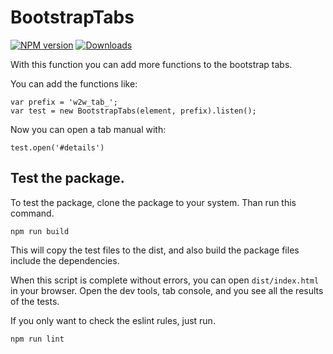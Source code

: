 # BootstrapTabs

[![NPM version][npm-image]][npm-url] [![Downloads][downloads-image]][npm-url]

With this function you can add more functions to the bootstrap tabs.

You can add the functions like:
```
var prefix = 'w2w_tab_';
var test = new BootstrapTabs(element, prefix).listen();
```

Now you can open a tab manual with:
```
test.open('#details')
```


## Test the package.

To test the package, clone the package to your system.
Than run this command.

```
npm run build
```

This will copy the test files to the dist, and also build the package files include the dependencies.

When this script is complete without errors, you can open `dist/index.html` in your browser.
Open the dev tools, tab console, and you see all the results of the tests.

If you only want to check the eslint rules, just run.

```
npm run lint
```


[downloads-image]: https://img.shields.io/npm/dm/way2web-bootstrap-tabs.svg
[npm-url]: https://www.npmjs.com/package/way2web-bootstrap-tabs
[npm-image]: https://img.shields.io/npm/v/way2web-bootstrap-tabs.svg

